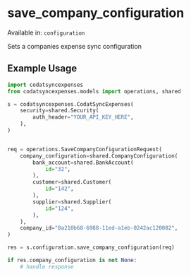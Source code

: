 # save_company_configuration
Available in: `configuration`

Sets a companies expense sync configuration

## Example Usage
```python
import codatsyncexpenses
from codatsyncexpenses.models import operations, shared

s = codatsyncexpenses.CodatSyncExpenses(
    security=shared.Security(
        auth_header="YOUR_API_KEY_HERE",
    ),
)


req = operations.SaveCompanyConfigurationRequest(
    company_configuration=shared.CompanyConfiguration(
        bank_account=shared.BankAccount(
            id="32",
        ),
        customer=shared.Customer(
            id="142",
        ),
        supplier=shared.Supplier(
            id="124",
        ),
    ),
    company_id="8a210b68-6988-11ed-a1eb-0242ac120002",
)

res = s.configuration.save_company_configuration(req)

if res.company_configuration is not None:
    # handle response
```